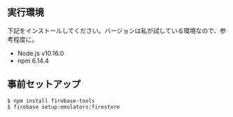 ## 実行環境
下記をインストールしてください。バージョンは私が試している環境なので、参考程度に。

- Node.js v10.16.0
- npm 6.14.4

## 事前セットアップ

```
$ npm install firebase-tools
$ firebase setup:emulators:firestore
```
